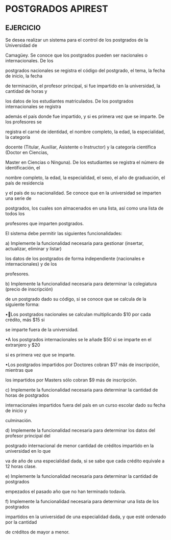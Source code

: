 # POSTGRADOS APIREST

## EJERCICIO

Se desea realizar un sistema para el control de los postgrados de la Universidad de

Camagüey. Se conoce que los postgrados pueden ser nacionales o internacionales. De los

postgrados nacionales se registra el código del postgrado, el tema, la fecha de inicio, la fecha

de terminación, el profesor principal, si fue impartido en la universidad, la cantidad de horas y

los datos de los estudiantes matriculados. De los postgrados internacionales se registra

además el país donde fue impartido, y si es primera vez que se imparte. De los profesores se

registra el carné de identidad, el nombre completo, la edad, la especialidad, la categoría

docente (Titular, Auxiliar, Asistente o Instructor) y la categoría científica (Doctor en Ciencias,

Master en Ciencias o Ninguna). De los estudiantes se registra el número de identificación, el

nombre completo, la edad, la especialidad, el sexo, el año de graduación, el país de residencia

y el país de su nacionalidad. Se conoce que en la universidad se imparten una serie de

postgrados, los cuales son almacenados en una lista, así como una lista de todos los

profesores que imparten postgrados.

El sistema debe permitir las siguientes funcionalidades:

a) Implemente la funcionalidad necesaria para gestionar (insertar, actualizar, eliminar y listar)

los datos de los postgrados de forma independiente (nacionales e internacionales) y de los

profesores.

b) Implemente la funcionalidad necesaria para determinar la colegiatura (precio de inscripción)

de un postgrado dado su código, si se conoce que se calcula de la siguiente forma:

•Los postgrados nacionales se calculan multiplicando $10 por cada crédito, más $15 si

se imparte fuera de la universidad.

•A los postgrados internacionales se le añade $50 si se imparte en el extranjero y $20

si es primera vez que se imparte.

•Los postgrados impartidos por Doctores cobran $17 más de inscripción, mientras que

los impartidos por Masters sólo cobran $9 más de inscripción.

c) Implemente la funcionalidad necesaria para determinar la cantidad de horas de postgrados

internacionales impartidos fuera del país en un curso escolar dado su fecha de inicio y

culminación.

d) Implemente la funcionalidad necesaria para determinar los datos del profesor principal del

postgrado internacional de menor cantidad de créditos impartido en la universidad en lo que

va de año de una especialidad dada, si se sabe que cada crédito equivale a 12 horas clase.

e) Implemente la funcionalidad necesaria para determinar la cantidad de postgrados

empezados el pasado año que no han terminado todavía.

f) Implemente la funcionalidad necesaria para determinar una lista de los postgrados

impartidos en la universidad de una especialidad dada, y que esté ordenado por la cantidad

de créditos de mayor a menor.
